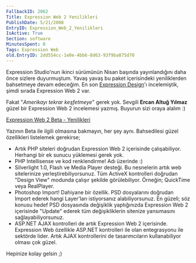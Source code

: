 ```yaml
---
FallbackID: 2062
Title: Expression Web 2 Yenilikleri
PublishDate: 5/21/2008
EntryID: Expression_Web_2_Yenilikleri
IsActive: True
Section: software
MinutesSpent: 0
Tags: Expression Web
old.EntryID: 2dd554cc-1e0e-4bb6-8d63-93f9ba875d70
---
```

Expression Studio'nun ikinci sürümünün Nisan başında yayınlandığını daha
önce sizlere duyurmuştum. Yavaş yavaş bu paket içerisindeki
yeniliklerden bahsetmeye devam edeceğim. En son [Expression
Design](http://daron.yondem.com/tr/post/eb52af92-3369-4e26-a519-61fc18518097)'ı
incelemiştik, şimdi sırada Expression Web 2 var.

Fakat "*Amerikayı tekrar keşfetmeye*" gerek yok. Sevgili **Ercan Altuğ
Yılmaz** güzel bir Expression Web 2 incelemesi yazmış. Buyurun sizi
oraya alalım :)

[Expression Web 2 Beta -
Yenilikleri](http://ercanaltug.blogspot.com/2008/03/expression-web-2-yenilikleri.html)

Yazının Beta ile ilgili olmasına bakmayın, her şey aynı. Bahsedilesi
güzel özellikleri listelemek gerekirse;

-   Artık PHP siteleri doğrudan Expression Web 2 içerisinde
    çalışabiliyor. Herhangi bir ek sunucu yüklemesi gerek yok.
-   PHP Intellisense ve kod renklendirme! Adı üzerinde :)
-   Silverlight 1.0, Flash ve Media Player desteği. Bu nesnelerin artık
    web sitelerinize yerleştirebiliyorsunuz. Tüm ActiveX kontrolleri
    doğrudan "Design View" modunda çalışır şekilde görülebiliyor.
    Örneğin; QuickTime veya RealPlayer.
-   Photoshop Import! Dahiyane bir özellik. PSD dosyalarını doğrudan
    Import ederek hangi Layer'ları istiyorsanız alabiliyorsunuz. En
    güzeli; söz konusu hedef PSD dosyasında değişiklik yaptığınızda
    Expression Web 2 içerisinde "Update" ederek tüm değişikliklerin
    sitenize yansımasını sağlayabiliyorsunuz.
-   ASP.NET AJAX kontrolleri de artık Expression Web 2 içerisinde.
    Expression Web özellikle ASP.NET kontrolleri ile olan entegrasyonu
    ile sektörde lider. Artık AJAX kontrollerini de tasarımcıların
    kullanabiliyor olması çok güzel.

Hepinize kolay gelsin ;)


